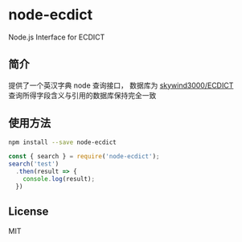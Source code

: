 # node-ecdict

Node.js Interface for ECDICT

## 简介

提供了一个英汉字典 node 查询接口，
数据库为 [skywind3000/ECDICT](https://github.com/skywind3000/ECDICT)       
查询所得字段含义与引用的数据库保持完全一致

## 使用方法

```bash
npm install --save node-ecdict
```

```js
const { search } = require('node-ecdict');
search('test')
  .then(result => {
    console.log(result);
  })
```

## License

MIT